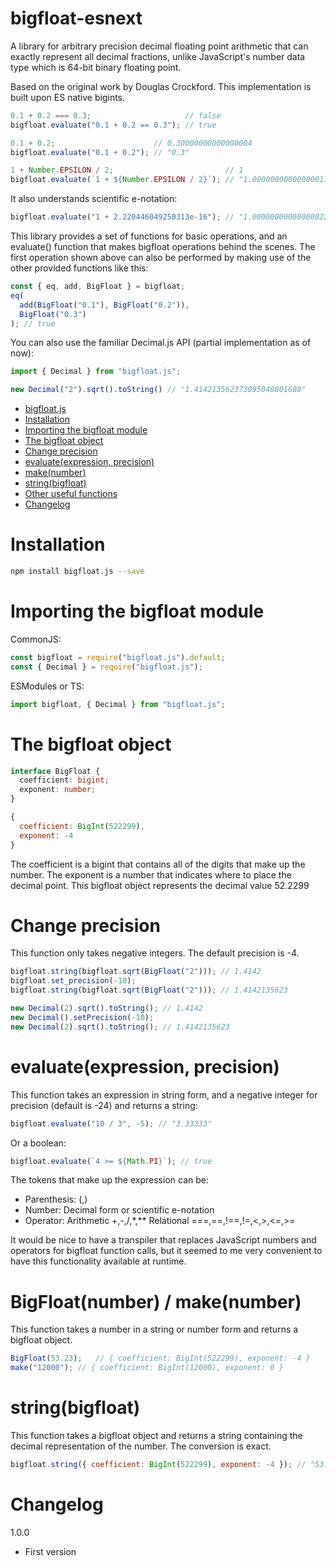 # bigfloat-esnext
A library for arbitrary precision decimal floating point arithmetic that can exactly represent all decimal fractions,
unlike JavaScript's number data type which is 64-bit binary floating point.

Based on the original work by Douglas Crockford.
This implementation is built upon ES native bigints.

```javascript
0.1 + 0.2 === 0.3;                     // false
bigfloat.evaluate("0.1 + 0.2 == 0.3"); // true

0.1 + 0.2;                      // 0.30000000000000004
bigfloat.evaluate("0.1 + 0.2"); // "0.3"

1 + Number.EPSILON / 2;                         // 1
bigfloat.evaluate(`1 + ${Number.EPSILON / 2}`); // "1.00000000000000011102230246251565"
```

It also understands scientific e-notation:
```javascript
bigfloat.evaluate("1 + 2.220446049250313e-16"); // "1.0000000000000002220446049250313"
```

This library provides a set of functions for basic operations, and an evaluate() function that makes bigfloat operations behind the scenes. The first operation shown above can also be performed by making use of the other provided functions like this:
```javascript
const { eq, add, BigFloat } = bigfloat;
eq(
  add(BigFloat("0.1"), BigFloat("0.2")),
  BigFloat("0.3")
); // true
```

You can also use the familiar Decimal.js API (partial implementation as of now):
```javascript
import { Decimal } from "bigfloat.js";

new Decimal("2").sqrt().toString() // "1.414213562373095048801688"
```
- [bigfloat.js](#bigfloatjs)
- [Installation](#installation)
- [Importing the bigfloat module](#importing-the-bigfloat-module)
- [The bigfloat object](#the-bigfloat-object)
- [Change precision](#change-precision)
- [evaluate(expression, precision)](#evaluateexpression-precision)
- [make(number)](#makenumber)
- [string(bigfloat)](#stringbigfloat)
- [Other useful functions](#other-useful-functions)
- [Changelog](#changelog)

# Installation
```bash
npm install bigfloat.js --save
```

# Importing the bigfloat module
CommonJS:
```javascript
const bigfloat = require("bigfloat.js").default;
const { Decimal } = require("bigfloat.js"); 
```

ESModules or TS:
```javascript
import bigfloat, { Decimal } from "bigfloat.js";
```

# The bigfloat object
```typescript
interface BigFloat {
  coefficient: bigint;
  exponent: number;
}
```
```javascript
{
  coefficient: BigInt(522299),
  exponent: -4
}
```
The coefficient is a bigint that contains all of the digits that make up the number.
The exponent is a number that indicates where to place the decimal point.
This bigfloat object represents the decimal value 52.2299

# Change precision
This function only takes negative integers. The default precision is -4.
```typescript
bigfloat.string(bigfloat.sqrt(BigFloat("2"))); // 1.4142
bigfloat.set_precision(-10);
bigfloat.string(bigfloat.sqrt(BigFloat("2"))); // 1.4142135623
``` 
```typescript
new Decimal(2).sqrt().toString(); // 1.4142
new Decimal().setPrecision(-10);
new Decimal(2).sqrt().toString(); // 1.4142135623
``` 

# evaluate(expression, precision)
This function takes an expression in string form, and a negative integer for precision (default is -24) and returns a string:
```javascript
bigfloat.evaluate("10 / 3", -5); // "3.33333"
```

Or a boolean:
```javascript
bigfloat.evaluate(`4 >= ${Math.PI}`); // true
```

The tokens that make up the expression can be:
- Parenthesis: (,)
- Number: Decimal form or scientific e-notation
- Operator: Arithmetic +,-,/,*,** Relational ===,==,!==,!=,<,>,<=,>=


It would be nice to have a transpiler that replaces JavaScript numbers and operators for bigfloat function calls, but it seemed to me very convenient to have this functionality available at runtime.

# BigFloat(number) / make(number)
This function takes a number in a string or number form and returns a bigfloat object.
```javascript
BigFloat(53.23);   // { coefficient: BigInt(522299), exponent: -4 }
make("12000"); // { coefficient: BigInt(12000), exponent: 0 }
```

# string(bigfloat)
This function takes a bigfloat object and returns a string containing the decimal representation of the number. The conversion is exact.
```javascript
bigfloat.string({ coefficient: BigInt(522299), exponent: -4 }); // "53.23"
```

# Changelog
1.0.0
- First version